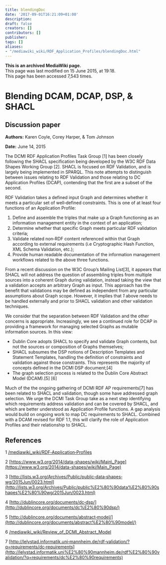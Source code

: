 ```yaml
---
title: blendingDoc
date: '2017-09-01T16:21:09+01:00'
description: 
draft: false
creators: []
contributors: []
publisher: 
tags: []
aliases:
- "/mediawiki_wiki/RDF_Application_Profiles/blendingDoc.html"
---
```


 **This is an archived MediaWiki page.**  
This page was last modified on 15 June 2015, at 19:18.  
This page has been accessed 7,543 times.

# Blending DCAM, DCAP, DSP, & SHACL

## Discussion paper

**Authors:** Karen Coyle, Corey Harper, & Tom Johnson

**Date:** June 14, 2015

The DCMI RDF Application Profiles Task Group [1] has been closely following the SHACL specification being developed by the W3C RDF Data Shapes Working Group [2]. SHACL is focused on RDF Validation, and is largely being implemented in SPARQL. This note attempts to distinguish between issues relating to RDF Validation and those relating to DC Application Profiles (DCAP), contending that the first are a subset of the second.

RDF Validation takes a defined input Graph and determines whether it meets a particular set of well‐defined constraints. This is one of at least four functions of an Application Profile:

1. Define and assemble the triples that make up a Graph functioning as an information management entity in the context of an application;
2. Determine whether that specific Graph meets particular RDF validation criteria;
3. Validate related non‐RDF content referenced within that Graph according to external requirements (i.e Cryptographic Hash Function, XML Schema Validation, etc.);
4. Provide human readable documentation of the information management workflows related to the above three functions.

From a recent discussion on the W3C Group’s Mailing List[3], it appears that SHACL will not address the question of assembling triples from multiple sources into a coherent Graph during validation, instead taking the view that a validation accepts an arbitrary Graph as input. This approach has the benefit that validations may be defined as independent from any particular assumptions about Graph scope. However, it implies that _1_ above needs to be handled externally and prior to SHACL validation and other validation techniques.

We consider that the separation between RDF Validation and the other concerns is appropriate. Increasingly, we see a continued role for DCAP in providing a framework for managing selected Graphs as mutable information sources. In this view:

- Dublin Core adopts SHACL to specify and validate Graph contents, but not the sources or composition of Graphs themselves;
- SHACL subsumes the DSP notions of Description Templates and Statement Templates, handling the definition of constraints and validation against those constraints. This represents the majority of concepts defined in the DCMI DSP document;[4]
- The graph selection process is related to the Dublin Core Abstract Model (DCAM).[5] [6]

Much of the the ongoing gathering of DCMI RDF AP requirements[7] has been related to SHACL and validation, though some have addressed graph selection. We urge the DCMI Task Group take as a next step identifying which requirements address validation and can be covered by SHACL, and which are better understood as Application Profile functions. A gap analysis would build on ongoing work to map DC requirements to SHACL. Combined with a DCAM revised for RDF 1.1, this will clarify the role of Application Profiles and their relationship to SHACL.

## References

1 [/mediawiki_wiki/RDF‐Application‐Profiles](/mediawiki_wiki/RDF%E2%80%90Application%E2%80%90Profiles)

2 [https://www.w3.org/2014/data-shapes/wiki/Main\_Page](https://www.w3.org/2014/data-shapes/wiki/Main_Page)

3 [http://lists.w3.org/Archives/Public/public‐data‐shapes‐wg/2015Jun/0023.html](http://lists.w3.org/Archives/Public/public%E2%80%90data%E2%80%90shapes%E2%80%90wg/2015Jun/0023.html)

4 [http://dublincore.org/documents/dc‐dsp/](http://dublincore.org/documents/dc%E2%80%90dsp/)

5 [http://dublincore.org/documents/abstract‐model/](http://dublincore.org/documents/abstract%E2%80%90model/)

6 [/mediawiki_wiki/Review\_of\_DCMI\_Abstract\_Model](/mediawiki_wiki/Review_of_DCMI_Abstract_Model)

7 [http://lelystad.informatik.uni‐mannheim.de/rdf‐validation/?q=requirements/dc‐requirements](http://lelystad.informatik.uni%E2%80%90mannheim.de/rdf%E2%80%90validation/?q=requirements/dc%E2%80%90requirements)

